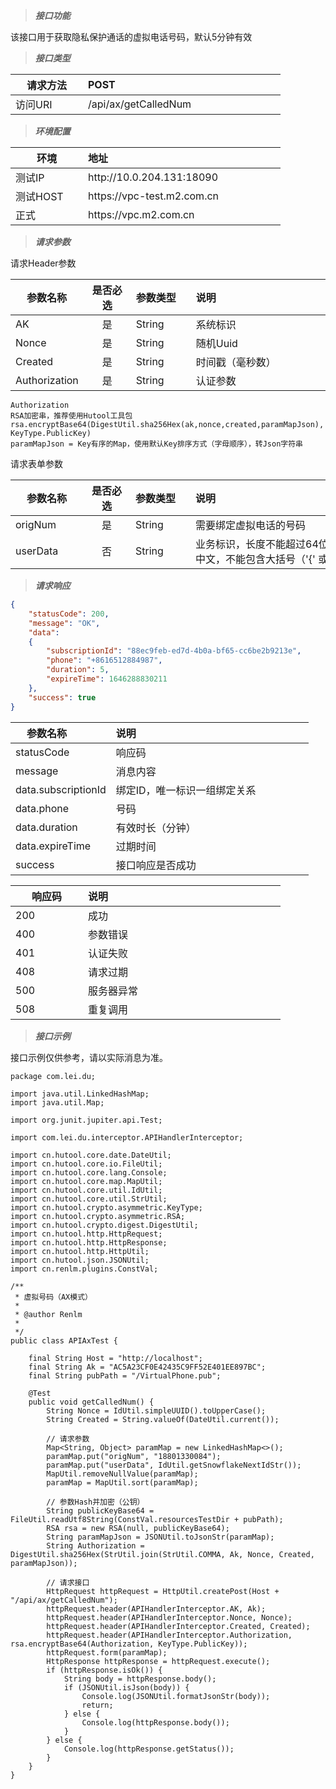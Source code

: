 > ___接口功能___

该接口用于获取隐私保护通话的虚拟电话号码，默认5分钟有效

> ___接口类型___

| <div style="width:100px;">请求方法</div> | <div style="width:300px;">POST</div> |
| -------- | :----- |
| 访问URI | /api/ax/getCalledNum |

> ___环境配置___

| <div style="width:100px;">环境</div> | <div style="width:300px;">地址</div> |
| -------- | :----- |
| 测试IP | http://<span></span>10.0.204.131:18090 |
| 测试HOST | https://<span></span>vpc-test.m2.com.cn |
| 正式 | https://<span></span>vpc.m2.com.cn |

> ___请求参数___

请求Header参数

| <div style="width:100px;">参数名称</div> | <div style="width:60px;">是否必选</div> | <div style="width:80px;">参数类型</div> | <div style="width:300px;">说明</div> |
| -------- | :-----: | :----- | :----- |
| AK | 是 | String | 系统标识 |
| Nonce | 是 | String | 随机Uuid |
| Created | 是 | String | 时间戳（毫秒数） |
| Authorization | 是 | String | 认证参数 |

	Authorization
	RSA加密串，推荐使用Hutool工具包
	rsa.encryptBase64(DigestUtil.sha256Hex(ak,nonce,created,paramMapJson), KeyType.PublicKey)
	paramMapJson = Key有序的Map，使用默认Key排序方式（字母顺序），转Json字符串

请求表单参数

| <div style="width:100px;">参数名称</div> | <div style="width:60px;">是否必选</div> | <div style="width:80px;">参数类型</div> | <div style="width:300px;">说明</div> |
| -------- | :-----: | :----- | :----- |
| origNum | 是 | String | 需要绑定虚拟电话的号码 |
| userData | 否 | String | 业务标识，长度不能超过64位，不能包含中文，不能包含大括号（'{' 或 '}'） |

> ___请求响应___

```json
{
    "statusCode": 200,
    "message": "OK",
    "data":
    {
        "subscriptionId": "88ec9feb-ed7d-4b0a-bf65-cc6be2b9213e",
        "phone": "+8616512884987",
        "duration": 5,
        "expireTime": 1646288830211
    },
    "success": true
}
```

| <div style="width:100px;">参数名称</div> | <div style="width:300px;">说明</div> |
| -------- | :----- |
| statusCode | 响应码 |
| message | 消息内容 |
| data.subscriptionId | 绑定ID，唯一标识一组绑定关系 |
| data.phone | 号码 |
| data.duration | 有效时长（分钟） |
| data.expireTime | 过期时间 |
| success | 接口响应是否成功 |

| <div style="width:100px;">响应码</div> | <div style="width:300px;">说明</div> |
| -------- | :----- |
| 200 | 成功 |
| 400 | 参数错误 |
| 401 | 认证失败 |
| 408 | 请求过期 |
| 500 | 服务器异常 |
| 508 | 重复调用 |

> ___接口示例___

接口示例仅供参考，请以实际消息为准。

	package com.lei.du;
	
	import java.util.LinkedHashMap;
	import java.util.Map;
	
	import org.junit.jupiter.api.Test;
	
	import com.lei.du.interceptor.APIHandlerInterceptor;
	
	import cn.hutool.core.date.DateUtil;
	import cn.hutool.core.io.FileUtil;
	import cn.hutool.core.lang.Console;
	import cn.hutool.core.map.MapUtil;
	import cn.hutool.core.util.IdUtil;
	import cn.hutool.core.util.StrUtil;
	import cn.hutool.crypto.asymmetric.KeyType;
	import cn.hutool.crypto.asymmetric.RSA;
	import cn.hutool.crypto.digest.DigestUtil;
	import cn.hutool.http.HttpRequest;
	import cn.hutool.http.HttpResponse;
	import cn.hutool.http.HttpUtil;
	import cn.hutool.json.JSONUtil;
	import cn.renlm.plugins.ConstVal;
	
	/**
	 * 虚拟号码（AX模式）
	 * 
	 * @author Renlm
	 *
	 */
	public class APIAxTest {
	
		final String Host = "http://localhost";
		final String Ak = "AC5A23CF0E42435C9FF52E401EE897BC";
		final String pubPath = "/VirtualPhone.pub";
	
		@Test
		public void getCalledNum() {
			String Nonce = IdUtil.simpleUUID().toUpperCase();
			String Created = String.valueOf(DateUtil.current());
	
			// 请求参数
			Map<String, Object> paramMap = new LinkedHashMap<>();
			paramMap.put("origNum", "18801330084");
			paramMap.put("userData", IdUtil.getSnowflakeNextIdStr());
			MapUtil.removeNullValue(paramMap);
			paramMap = MapUtil.sort(paramMap);
	
			// 参数Hash并加密（公钥）
			String publicKeyBase64 = FileUtil.readUtf8String(ConstVal.resourcesTestDir + pubPath);
			RSA rsa = new RSA(null, publicKeyBase64);
			String paramMapJson = JSONUtil.toJsonStr(paramMap);
			String Authorization = DigestUtil.sha256Hex(StrUtil.join(StrUtil.COMMA, Ak, Nonce, Created, paramMapJson));
	
			// 请求接口
			HttpRequest httpRequest = HttpUtil.createPost(Host + "/api/ax/getCalledNum");
			httpRequest.header(APIHandlerInterceptor.AK, Ak);
			httpRequest.header(APIHandlerInterceptor.Nonce, Nonce);
			httpRequest.header(APIHandlerInterceptor.Created, Created);
			httpRequest.header(APIHandlerInterceptor.Authorization, rsa.encryptBase64(Authorization, KeyType.PublicKey));
			httpRequest.form(paramMap);
			HttpResponse httpResponse = httpRequest.execute();
			if (httpResponse.isOk()) {
				String body = httpResponse.body();
				if (JSONUtil.isJson(body)) {
					Console.log(JSONUtil.formatJsonStr(body));
					return;
				} else {
					Console.log(httpResponse.body());
				}
			} else {
				Console.log(httpResponse.getStatus());
			}
		}
	}